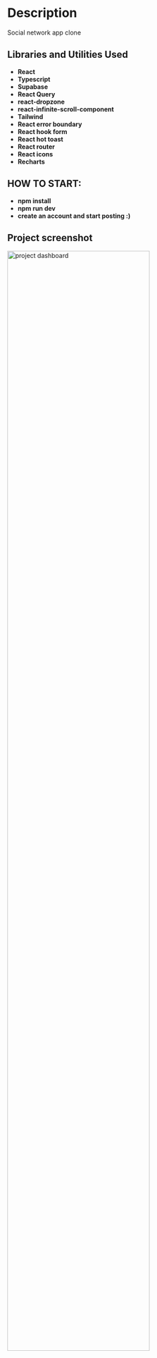<h1>Description</h1>
Social network app clone

<br />

<h2>Libraries and Utilities Used</h2>

- <b>React</b>
- <b>Typescript</b>
- <b>Supabase</b>
- <b>React Query</b>
- <b>react-dropzone</b>
- <b>react-infinite-scroll-component</b>
- <b>Tailwind</b>
- <b>React error boundary</b>
- <b>React hook form</b>
- <b>React hot toast</b>
- <b>React router</b>
- <b>React icons</b>
- <b>Recharts</b>

<h2>HOW TO START:</h2>

- <b>npm install</b>
- <b>npm run dev</b>
- <b>create an account and start posting :)</b>

<h2>Project screenshot</h2>

<img src="https://i.imgur.com/AlR61X4.png" height="80%" width="80%" alt="project dashboard"/>
